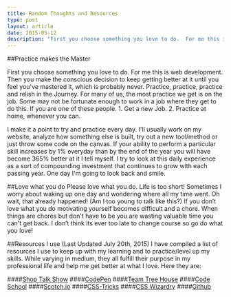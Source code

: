 ```yaml
---
title: Random Thoughts and Resources
type: post
layout: article
date: 2015-05-12
description: "First you choose something you love to do.  For me this is web development.  Then you make the conscious decision to keep getting better at it until you feel you've mastered it, which is probably never.  Practice, practice, practice and relish in the Journey."
---
```


##Practice makes the Master

First you choose something you love to do.  For me this is web development.  Then you make the conscious decision to keep getting better at it until you feel you've mastered it, which is probably never.  Practice, practice, practice and relish in the Journey.  For many of us, the most practice we get is on the job.  Some may not be fortunate enough to work in a job where they get to do this.  If you are one of these people.  1.  Get a new Job.  2.  Practice at home, whenever you can.

I make it a point to try and practice every day.  I'll usually work on my website, analyze how something else is built, try out a new tool/method or just throw some code on the canvas.  If your ability to perform a particular skill increases by 1% everyday than by the end of the year you will have become 365% better at it I tell myself.  I try to look at this daily experience as a sort of compounding investment that continues to grow with each passing year.  One day I'm going to look back and smile.

##Love what you do
Please love what you do.  Life is too short!  Sometimes I worry about waking up one day and wondering where all my time went.  Oh wait, that already happened! (Am I too young to talk like this?)  If you don’t love what you do motivating yourself becomes difficult and a chore.  When things are chores but don't have to be you are wasting valuable time you can't get back.  I don’t think its ever too late to change course so go do what you love!

##Resources I use (Last Updated July 20th, 2015)
I have compiled a list of resources I use to keep up with my learning and to practice/level up my skills.  While varying in medium, they all fulfill their purpose in my professional life and help me get better at what I love.  Here they are:

####[Shop Talk Show](http://shoptalkshow.com/)
####[CodePen](http://codepen.io/)
####[Team Tree House](https://teamtreehouse.com/)
####[Code School](https://www.codeschool.com/)
####[Scotch.io](https://scotch.io/)
####[CSS-Tricks](https://css-tricks.com/)
####[CSS Wizardry](http://csswizardry.com/)
####[Github](http://github.com/)


